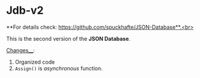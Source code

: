 # Jdb-v2
**For details check: https://github.com/spuckhafte/JSON-Database**.<br>

This is the second version of the **JSON Database**.<br>

<u>Changes__</u>:
1. Organized code
2. `Assign()` is *asynchronous* function.
